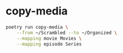 # copy-media
```bash
poetry run copy-media \
    --from ~/Scrambled --to ~/Organized \
    --mapping movie Movies \
    --mapping episode Series
```
